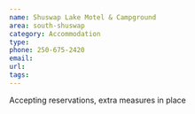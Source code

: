 ```yaml
---
name: Shuswap Lake Motel & Campground
area: south-shuswap
category: Accommodation
type:
phone: 250-675-2420
email:
url:
tags:
---
```


Accepting reservations, extra measures in place

